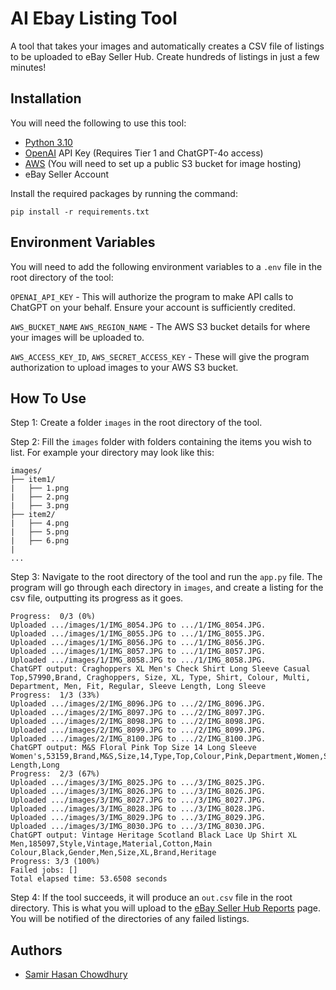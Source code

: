 
# AI Ebay Listing Tool

A tool that takes your images and automatically creates a CSV file of listings to be uploaded to eBay Seller Hub. Create hundreds of listings in just a few minutes!


## Installation

You will need the following to use this tool:

- [Python 3.10](https://www.python.org/downloads/)
- [OpenAI](https://platform.openai.com/api-keys) API Key (Requires Tier 1 and ChatGPT-4o access)
- [AWS](https://aws.amazon.com/console/) (You will need to set up a public S3 bucket for image hosting)
- eBay Seller Account

Install the required packages by running the command:

`pip install -r requirements.txt`

## Environment Variables

You will need to add the following environment variables to a `.env` file in the root directory of the tool:

`OPENAI_API_KEY` - This will authorize the program to make API calls to ChatGPT on your behalf. Ensure your account is sufficiently credited.

`AWS_BUCKET_NAME` `AWS_REGION_NAME` - The AWS S3 bucket details for where your images will be uploaded to.

`AWS_ACCESS_KEY_ID`, `AWS_SECRET_ACCESS_KEY` - These will give the program authorization to upload images to your AWS S3 bucket.
## How To Use

Step 1: Create a folder `images` in the root directory of the tool. 

Step 2: Fill the `images` folder with folders containing the items you wish to list. For example your directory may look like this:

```
images/
├── item1/
|   ├── 1.png
|   ├── 2.png
|   ├── 3.png
├── item2/
|   ├── 4.png
|   ├── 5.png
|   ├── 6.png
|
...
```

Step 3: Navigate to the root directory of the tool and run the `app.py` file.  The program will go through each directory in `images`, and create a listing for the csv file, outputting its progress as it goes.

```
Progress:  0/3 (0%)
Uploaded .../images/1/IMG_8054.JPG to .../1/IMG_8054.JPG.
Uploaded .../images/1/IMG_8055.JPG to .../1/IMG_8055.JPG.
Uploaded .../images/1/IMG_8056.JPG to .../1/IMG_8056.JPG.
Uploaded .../images/1/IMG_8057.JPG to .../1/IMG_8057.JPG.
Uploaded .../images/1/IMG_8058.JPG to .../1/IMG_8058.JPG.
ChatGPT output: Craghoppers XL Men's Check Shirt Long Sleeve Casual Top,57990,Brand, Craghoppers, Size, XL, Type, Shirt, Colour, Multi, Department, Men, Fit, Regular, Sleeve Length, Long Sleeve
Progress:  1/3 (33%)
Uploaded .../images/2/IMG_8096.JPG to .../2/IMG_8096.JPG.
Uploaded .../images/2/IMG_8097.JPG to .../2/IMG_8097.JPG.
Uploaded .../images/2/IMG_8098.JPG to .../2/IMG_8098.JPG.
Uploaded .../images/2/IMG_8099.JPG to .../2/IMG_8099.JPG.
Uploaded .../images/2/IMG_8100.JPG to .../2/IMG_8100.JPG.
ChatGPT output: M&S Floral Pink Top Size 14 Long Sleeve Women's,53159,Brand,M&S,Size,14,Type,Top,Colour,Pink,Department,Women,Sleeve Length,Long
Progress:  2/3 (67%)
Uploaded .../images/3/IMG_8025.JPG to .../3/IMG_8025.JPG.
Uploaded .../images/3/IMG_8026.JPG to .../3/IMG_8026.JPG.
Uploaded .../images/3/IMG_8027.JPG to .../3/IMG_8027.JPG.
Uploaded .../images/3/IMG_8028.JPG to .../3/IMG_8028.JPG.
Uploaded .../images/3/IMG_8029.JPG to .../3/IMG_8029.JPG.
Uploaded .../images/3/IMG_8030.JPG to .../3/IMG_8030.JPG.
ChatGPT output: Vintage Heritage Scotland Black Lace Up Shirt XL Men,185097,Style,Vintage,Material,Cotton,Main Colour,Black,Gender,Men,Size,XL,Brand,Heritage
Progress: 3/3 (100%)
Failed jobs: []
Total elapsed time: 53.6508 seconds
```

Step 4: If the tool succeeds, it will produce an `out.csv` file in the root directory. This is what you will upload to the [eBay Seller Hub Reports](https://www.ebay.co.uk/sh/reports/uploads) page. You will be notified of the directories of any failed listings.

## Authors

- [Samir Hasan Chowdhury](https://www.github.com/SamirHC)

